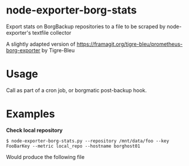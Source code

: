 # node-exporter-borg-stats
Export stats on BorgBackup repositories to a file to be scraped by node-exporter's textfile collector

A slightly adapted version of https://framagit.org/tigre-bleu/prometheus-borg-exporter by Tigre-Bleu

# Usage
Call as part of a cron job, or borgmatic post-backup hook. 

# Examples
**Check local repository**

`$ node-exporter-borg-stats.py --repository /mnt/data/foo --key FooBarKey --metric local_repo --hostname borghost01`

Would produce the following file
```
```
